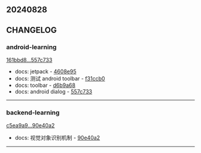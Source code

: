 ## 20240828

## CHANGELOG

### android-learning

[161bbd8...557c733](https://github.com/zhbhun/android-learning/compare/161bbd8...557c733)

* docs: jetpack - [4608e95](https://github.com/zhbhun/android-learning/commit/4608e9533f854df333c0687b3ae08f0c8cc3c162)
* docs: 测试 android toolbar - [f31ccb0](https://github.com/zhbhun/android-learning/commit/f31ccb0af2ee45d32ade47c6a9a4a6ad95945e1b)
* docs: toolbar - [d6b9a68](https://github.com/zhbhun/android-learning/commit/d6b9a68e9b44c827297cf85b393c48f73e664301)
* docs: android dialog - [557c733](https://github.com/zhbhun/android-learning/commit/557c73352f47f5b1211a8d8c210068dc21293bc7)

---

### backend-learning

[c5ea9a9...90e40a2](https://github.com/zhbhun/backend-learning/compare/c5ea9a9...90e40a2)

* docs: 视觉对象识别机制 - [90e40a2](https://github.com/zhbhun/backend-learning/commit/90e40a2f426e5b18c1ee5d5514c31b3c4422d149)

---


